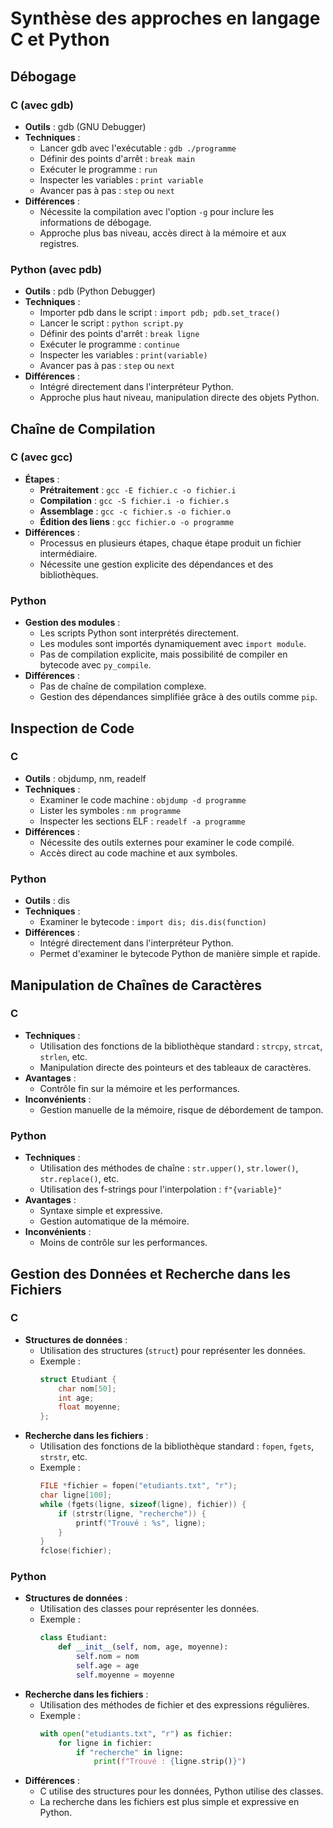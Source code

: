 # Synthèse des approches en langage C et Python

## Débogage

### C (avec gdb)
- **Outils** : gdb (GNU Debugger)
- **Techniques** :
  - Lancer gdb avec l'exécutable : `gdb ./programme`
  - Définir des points d'arrêt : `break main`
  - Exécuter le programme : `run`
  - Inspecter les variables : `print variable`
  - Avancer pas à pas : `step` ou `next`
- **Différences** :
  - Nécessite la compilation avec l'option `-g` pour inclure les informations de débogage.
  - Approche plus bas niveau, accès direct à la mémoire et aux registres.

### Python (avec pdb)
- **Outils** : pdb (Python Debugger)
- **Techniques** :
  - Importer pdb dans le script : `import pdb; pdb.set_trace()`
  - Lancer le script : `python script.py`
  - Définir des points d'arrêt : `break ligne`
  - Exécuter le programme : `continue`
  - Inspecter les variables : `print(variable)`
  - Avancer pas à pas : `step` ou `next`
- **Différences** :
  - Intégré directement dans l'interpréteur Python.
  - Approche plus haut niveau, manipulation directe des objets Python.

## Chaîne de Compilation

### C (avec gcc)
- **Étapes** :
  - **Prétraitement** : `gcc -E fichier.c -o fichier.i`
  - **Compilation** : `gcc -S fichier.i -o fichier.s`
  - **Assemblage** : `gcc -c fichier.s -o fichier.o`
  - **Édition des liens** : `gcc fichier.o -o programme`
- **Différences** :
  - Processus en plusieurs étapes, chaque étape produit un fichier intermédiaire.
  - Nécessite une gestion explicite des dépendances et des bibliothèques.

### Python
- **Gestion des modules** :
  - Les scripts Python sont interprétés directement.
  - Les modules sont importés dynamiquement avec `import module`.
  - Pas de compilation explicite, mais possibilité de compiler en bytecode avec `py_compile`.
- **Différences** :
  - Pas de chaîne de compilation complexe.
  - Gestion des dépendances simplifiée grâce à des outils comme `pip`.

## Inspection de Code

### C
- **Outils** : objdump, nm, readelf
- **Techniques** :
  - Examiner le code machine : `objdump -d programme`
  - Lister les symboles : `nm programme`
  - Inspecter les sections ELF : `readelf -a programme`
- **Différences** :
  - Nécessite des outils externes pour examiner le code compilé.
  - Accès direct au code machine et aux symboles.

### Python
- **Outils** : dis
- **Techniques** :
  - Examiner le bytecode : `import dis; dis.dis(function)`
- **Différences** :
  - Intégré directement dans l'interpréteur Python.
  - Permet d'examiner le bytecode Python de manière simple et rapide.

## Manipulation de Chaînes de Caractères

### C
- **Techniques** :
  - Utilisation des fonctions de la bibliothèque standard : `strcpy`, `strcat`, `strlen`, etc.
  - Manipulation directe des pointeurs et des tableaux de caractères.
- **Avantages** :
  - Contrôle fin sur la mémoire et les performances.
- **Inconvénients** :
  - Gestion manuelle de la mémoire, risque de débordement de tampon.

### Python
- **Techniques** :
  - Utilisation des méthodes de chaîne : `str.upper()`, `str.lower()`, `str.replace()`, etc.
  - Utilisation des f-strings pour l'interpolation : `f"{variable}"`
- **Avantages** :
  - Syntaxe simple et expressive.
  - Gestion automatique de la mémoire.
- **Inconvénients** :
  - Moins de contrôle sur les performances.

## Gestion des Données et Recherche dans les Fichiers

### C
- **Structures de données** :
  - Utilisation des structures (`struct`) pour représenter les données.
  - Exemple :
    ```c
    struct Etudiant {
        char nom[50];
        int age;
        float moyenne;
    };
    ```
- **Recherche dans les fichiers** :
  - Utilisation des fonctions de la bibliothèque standard : `fopen`, `fgets`, `strstr`, etc.
  - Exemple :
    ```c
    FILE *fichier = fopen("etudiants.txt", "r");
    char ligne[100];
    while (fgets(ligne, sizeof(ligne), fichier)) {
        if (strstr(ligne, "recherche")) {
            printf("Trouvé : %s", ligne);
        }
    }
    fclose(fichier);
    ```

### Python
- **Structures de données** :
  - Utilisation des classes pour représenter les données.
  - Exemple :
    ```python
    class Etudiant:
        def __init__(self, nom, age, moyenne):
            self.nom = nom
            self.age = age
            self.moyenne = moyenne
    ```
- **Recherche dans les fichiers** :
  - Utilisation des méthodes de fichier et des expressions régulières.
  - Exemple :
    ```python
    with open("etudiants.txt", "r") as fichier:
        for ligne in fichier:
            if "recherche" in ligne:
                print(f"Trouvé : {ligne.strip()}")
    ```
- **Différences** :
  - C utilise des structures pour les données, Python utilise des classes.
  - La recherche dans les fichiers est plus simple et expressive en Python.
